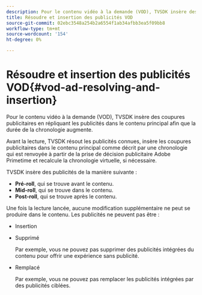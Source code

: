 ```yaml
---
description: Pour le contenu vidéo à la demande (VOD), TVSDK insère des coupures publicitaires en répliquant les publicités dans le contenu principal afin que la durée de la chronologie augmente.
title: Résoudre et insertion des publicités VOD
source-git-commit: 02ebc3548a254b2a6554f1ab34afbb3ea5f09bb8
workflow-type: tm+mt
source-wordcount: '154'
ht-degree: 0%

---
```


# Résoudre et insertion des publicités VOD{#vod-ad-resolving-and-insertion}

Pour le contenu vidéo à la demande (VOD), TVSDK insère des coupures publicitaires en répliquant les publicités dans le contenu principal afin que la durée de la chronologie augmente.

Avant la lecture, TVSDK résout les publicités connues, insère les coupures publicitaires dans le contenu principal comme décrit par une chronologie qui est renvoyée à partir de la prise de décision publicitaire Adobe Primetime et recalcule la chronologie virtuelle, si nécessaire.

TVSDK insère des publicités de la manière suivante :

* **Pré-roll**, qui se trouve avant le contenu.
* **Mid-roll**, qui se trouve dans le contenu.
* **Post-roll**, qui se trouve après le contenu.

Une fois la lecture lancée, aucune modification supplémentaire ne peut se produire dans le contenu. Les publicités ne peuvent pas être :

* Insertion
* Supprimé

  Par exemple, vous ne pouvez pas supprimer des publicités intégrées du contenu pour offrir une expérience sans publicité.
* Remplacé

  Par exemple, vous ne pouvez pas remplacer les publicités intégrées par des publicités ciblées.
